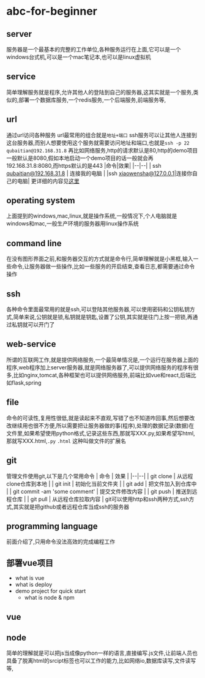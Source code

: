 # abc-for-beginner
## server
服务器是一个最基本的完整的工作单位,各种服务运行在上面,它可以是一个windows台式机,可以是一个mac笔记本,也可以是linux虚拟机
## service
简单理解服务就是程序,允许其他人的登陆到自己的服务器,这其实就是一个服务,类似的,部署一个数据库服务,一个redis服务,一个后端服务,前端服务等,
## url
通过url访问各种服务
url最常用的组合就是`地址+端口`
ssh服务可以让其他人连接到这台服务器,而别人想要使用这个服务就需要访问地址和端口,也就是`ssh -p 22 qubaitian@192.168.31.8`
再比如网络服务,http的请求默认是80,http的demo项目一般默认是8080,假如本地启动一个demo项目的话一般就会再192.168.31.8:8080,而https默认的是443
|命令|效果|
|--|--|
| ssh qubaitian@192.168.31.8 | 连接我的电脑 |
|ssh xiaowensha@127.0.0.1|连接你自己的电脑|
更详细的内容见[这里](https://developer.mozilla.org/en-US/docs/Learn/Common_questions/Web_mechanics/What_is_a_URL)
## operating system
上面提到的windows,mac,linux,就是操作系统,一般情况下,个人电脑就是windows和mac,一般生产环境的服务器用linux操作系统
##  command line
在没有图形界面之前,和服务器交互的方式就是命令行,简单理解就是小黑框,输入一些命令,让服务器做一些操作,比如一些服务的开启结束,查看日志,都需要通过命令操作
## ssh
各种命令里面最常用的就是ssh,可以登陆其他服务器,可以使用密码和公钥私钥方式,简单来说,公钥就是锁,私钥就是钥匙,设置了公钥,其实就是往门上按一把锁,再通过私钥就可以开门了
## web-service
所谓的互联网工作,就是提供网络服务,一个最简单情况是,一个运行在服务器上面的程序,web程序加上server服务器,就是网络服务器了,可以提供网络服务的程序有很多,比如nginx,tomcat,各种框架也可以提供网络服务,前端比如vue和react,后端比如flask,spring
## file
命令的可读性,复用性很低,就是读起来不直观,写错了也不知道咋回事,然后想要改改继续用也很不方便,所以需要把让服务器做的事(程序),处理的数据记录(数据)在文件里,如果希望使用python格式,记录这些东西,那就写XXX.py,如果希望写html,那就写XXX.html,`.py` `.html` 这种叫做文件的扩展名
## git 
管理文件使用git,以下是几个常用命令
| 命令 | 效果 |
|--|--|
| git clone | 从远程clone仓库到本地 |
| git init | 初始化当前文件夹 |
| git add | 把文件加入到仓库中 |
| git commit -am 'some comment' | 提交文件修改内容 |
| git push | 推送到远程仓库 |
| git pull | 从远程仓库拉取内容 |
git可以使用http和ssh两种方式,ssh方式,其实就是把github或者远程仓库当成ssh的服务器
## programming language
前面介绍了,只用命令没法高效的完成编程工作
## 部署vue项目
- what is vue
- what is deploy
- demo project for quick start
	- what is node & npm
## vue
## node
简单的理解就是可以把js当成像python一样的语言,直接编写.js文件,让前端人员也具备了脱离html的srcipt标签也可以工作的能力,比如网络io,数据库读写,文件读写等,


<!--stackedit_data:
eyJoaXN0b3J5IjpbNjAyNDEyODQwLC0yMjE2OTAxMTgsMTUxMT
c3NDY4OSwtNDY3MzYyOTcwLDEwMTkyMTUwMjksLTE0MDU5OTQy
NTgsLTE3OTg3OTI5MCwtMTUzODQ2OTU3OCwxNjg1NDIwNTM0XX
0=
-->